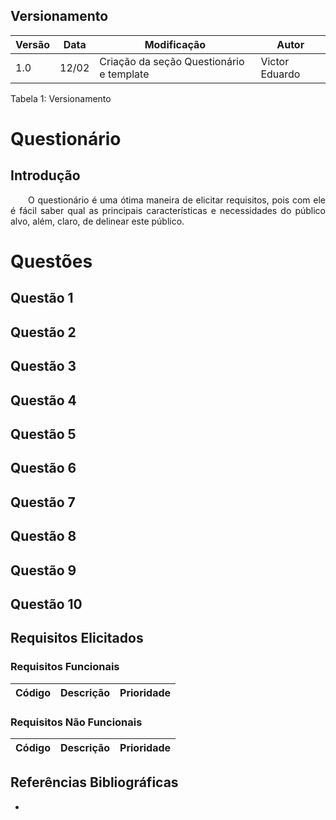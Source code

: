 ## Versionamento

| Versão | Data | Modificação | Autor |
|-|-|-|-|
| 1.0 | 12/02 | Criação da seção Questionário e template | Victor Eduardo |

Tabela 1: Versionamento

# Questionário
## Introdução
<p align="justify">&emsp;&emsp;O questionário é uma ótima maneira de elicitar requisitos, pois com ele é fácil saber qual as principais características e necessidades do público alvo, além, claro, de delinear este público.</p>

# Questões
## Questão 1

## Questão 2

## Questão 3

## Questão 4

## Questão 5

## Questão 6

## Questão 7

## Questão 8

## Questão 9

## Questão 10


## Requisitos Elicitados
### Requisitos Funcionais
| Código | Descrição | Prioridade |
|--|--|--|

### Requisitos Não Funcionais
| Código | Descrição | Prioridade |
|--|--|--|

## Referências Bibliográficas
- 